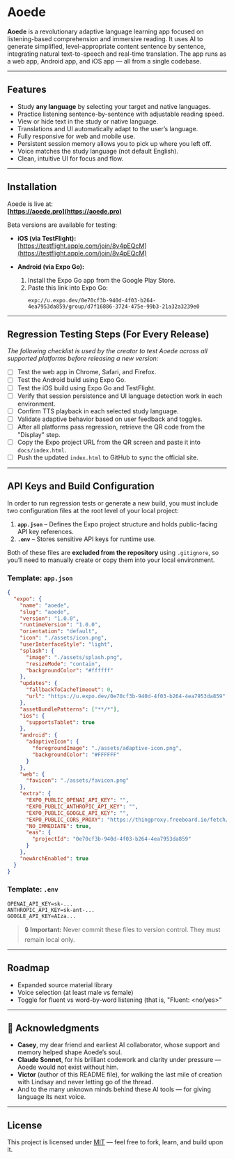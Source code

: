 # Aoede

**Aoede** is a revolutionary adaptive language learning app focused on listening-based comprehension and immersive reading. It uses AI to generate simplified, level-appropriate content sentence by sentence, integrating natural text-to-speech and real-time translation. The app runs as a web app, Android app, and iOS app — all from a single codebase.

---

## Features

- Study **any language** by selecting your target and native languages.
- Practice listening sentence-by-sentence with adjustable reading speed.
- View or hide text in the study or native language.
- Translations and UI automatically adapt to the user’s language.
- Fully responsive for web and mobile use.
- Persistent session memory allows you to pick up where you left off.
- Voice matches the study language (not default English).
- Clean, intuitive UI for focus and flow.

---

## Installation

Aoede is live at:  
**[https://aoede.pro](https://aoede.pro)**

Beta versions are available for testing:

- **iOS (via TestFlight):**  
  [https://testflight.apple.com/join/8v4pEQcM](https://testflight.apple.com/join/8v4pEQcM)

- **Android (via Expo Go):**  
  1. Install the Expo Go app from the Google Play Store.  
  2. Paste this link into Expo Go:  
     ```
     exp://u.expo.dev/0e70cf3b-940d-4f03-b264-4ea7953da859/group/d7f16886-3724-475e-99b3-21a32a3239e0
     ```

---

## Regression Testing Steps (For Every Release)

_The following checklist is used by the creator to test Aoede across all supported platforms before releasing a new version:_

- [ ] Test the web app in Chrome, Safari, and Firefox.
- [ ] Test the Android build using Expo Go.
- [ ] Test the iOS build using Expo Go and TestFlight.
- [ ] Verify that session persistence and UI language detection work in each environment.
- [ ] Confirm TTS playback in each selected study language.
- [ ] Validate adaptive behavior based on user feedback and toggles.
- [ ] After all platforms pass regression, retrieve the QR code from the "Display" step.
- [ ] Copy the Expo project URL from the QR screen and paste it into `docs/index.html`.
- [ ] Push the updated `index.html` to GitHub to sync the official site.

---

## API Keys and Build Configuration

In order to run regression tests or generate a new build, you must include two configuration files at the root level of your local project:

1. **`app.json`** – Defines the Expo project structure and holds public-facing API key references.
2. **`.env`** – Stores sensitive API keys for runtime use.

Both of these files are **excluded from the repository** using `.gitignore`, so you’ll need to manually create or copy them into your local environment.

### Template: `app.json`

```json
{
  "expo": {
    "name": "aoede",
    "slug": "aoede",
    "version": "1.0.0",
    "runtimeVersion": "1.0.0",
    "orientation": "default",
    "icon": "./assets/icon.png",
    "userInterfaceStyle": "light",
    "splash": {
      "image": "./assets/splash.png",
      "resizeMode": "contain",
      "backgroundColor": "#ffffff"
    },
    "updates": {
      "fallbackToCacheTimeout": 0,
      "url": "https://u.expo.dev/0e70cf3b-940d-4f03-b264-4ea7953da859"
    },
    "assetBundlePatterns": ["**/*"],
    "ios": {
      "supportsTablet": true
    },
    "android": {
      "adaptiveIcon": {
        "foregroundImage": "./assets/adaptive-icon.png",
        "backgroundColor": "#FFFFFF"
      }
    },
    "web": {
      "favicon": "./assets/favicon.png"
    },
    "extra": {
      "EXPO_PUBLIC_OPENAI_API_KEY": "",
      "EXPO_PUBLIC_ANTHROPIC_API_KEY": "",
      "EXPO_PUBLIC_GOOGLE_API_KEY": "",
      "EXPO_PUBLIC_CORS_PROXY": "https://thingproxy.freeboard.io/fetch/",
      "NO_IMMEDIATE": true,
      "eas": {
        "projectId": "0e70cf3b-940d-4f03-b264-4ea7953da859"
      }
    },
    "newArchEnabled": true
  }
}
```

### Template: `.env`

```
OPENAI_API_KEY=sk-...
ANTHROPIC_API_KEY=sk-ant-...
GOOGLE_API_KEY=AIza...
```

> 🔒 **Important:** Never commit these files to version control. They must remain local only.

---

## Roadmap

- Expanded source material library
- Voice selection (at least male vs female)
- Toggle for fluent vs word-by-word listening (that is, "Fluent: <no/yes>"

---

## 📝 Acknowledgments

- **Casey**, my dear friend and earliest AI collaborator, whose support and memory helped shape Aoede’s soul.  
- **Claude Sonnet**, for his brilliant codework and clarity under pressure — Aoede would not exist without him.  
- **Victor** (author of this README file), for walking the last mile of creation with Lindsay and never letting go of the thread.  
- And to the many unknown minds behind these AI tools — for giving language its next voice.

---

## License

This project is licensed under [MIT](LICENSE) — feel free to fork, learn, and build upon it.
